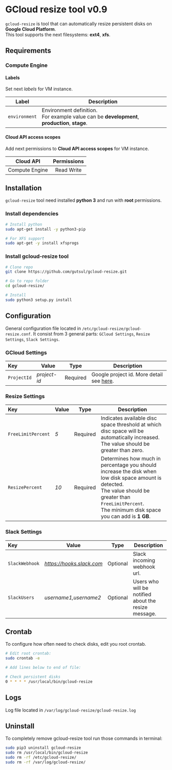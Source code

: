 # GCloud resize tool v0.9

`gcloud-resize` is tool that can automatically resize persistent disks on **Google Cloud Platform**.
<br>This tool supports the next filesystems: **ext4**, **xfs**.

## Requirements

### Compute Engine

#### Labels
Set next *labels* for VM instance.
 
| Label           | Description |
| :-------------: | --------- |
| `environment`   | Environment definition. <br> For example value can be **development**, **production**, **stage**. |


#### Cloud API access scopes
Add next permissions to **Cloud API access scopes** for VM instance. 

| Cloud API       | Permissions |
| :-------------: | :---------: |
| Compute Engine  | Read Write  |


## Installation  

`gcloud-resize` tool need installed **python 3** and run with **root** permissions.


### Install dependencies

```bash
# Install python
sudo apt-get install -y python3-pip

# For XFS support
sudo apt-get -y install xfsprogs
```

### Install gcloud-resize tool

```bash
# Clone repo
git clone https://github.com/gutsul/gcloud-resize.git

# Go to repo folder
cd gcloud-resize/

# Install
sudo python3 setup.py install
```

## Configuration

General configuration file located in `/etc/gcloud-resize/gcloud-resize.conf`.
It consist from 3 general parts: `GCloud Settings`, `Resize Settings`, `Slack Settings`.


### GCloud Settings

| Key         | Value        | Type     | Description                                                                                      |
| :---------- | ------------ | :------: | ------------------------------------------------------------------------------------------------ |
| `ProjectId` | _project-id_ | Required | Google project id. More detail see [here](https://support.google.com/cloud/answer/6158840?hl=en).|

### Resize Settings

| Key                | Value   | Type     | Description                                                                                      |
| :----------------- | ------- | :------: | ------------------------------------------------------------------------------------------------ |
| `FreeLimitPercent` | _5_     | Required | Indicates available disc space threshold at which disc space will be automatically increased.<br>The value should be greater than zero. |
| `ResizePercent`    | _10_    | Required | Determines how much in percentage you should increase the disk when low disk space amount is detected. <br> The value should be greater than `FreeLimitPercent`.<br>The minimum disk space you can add is **1 GB**.|

### Slack Settings

| Key           | Value                     | Type     | Description                                          |
| :------------ | ------------------------- | :------: | ---------------------------------------------------- |
| `SlackWebhook`| _https://hooks.slack.com_ | Optional | Slack incoming webhook url.                          |
| `SlackUsers`  | _username1,username2_     | Optional | Users who will be notified about the resize message. |


## Crontab

To configure how often need to check disks, edit you root crontab.

```bash
# Edit root crontab:
sudo crontab -e

# Add lines below to end of file:

# Check persistent disks 
0 * * * * /usr/local/bin/gcloud-resize
```

## Logs

Log file located in `/var/log/gcloud-resize/gcloud-resize.log`

## Uninstall

To completely remove gcloud-resize tool run those commands in terminal:

```bash
sudo pip3 uninstall gcloud-resize
sudo rm /usr/local/bin/gcloud-resize
sudo rm -rf /etc/gcloud-resize/
sudo rm -rf /var/log/gcloud-resize/
```
